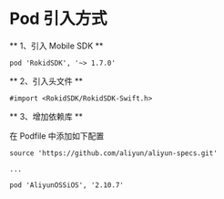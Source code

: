 # Pod 引入方式

** 1、引入 Mobile SDK **

```
pod 'RokidSDK', '~> 1.7.0'
```

** 2、引入头文件 **

```
#import <RokidSDK/RokidSDK-Swift.h>
```

** 3、增加依赖库 **

在 Podfile 中添加如下配置

```
source 'https://github.com/aliyun/aliyun-specs.git'

...

pod 'AliyunOSSiOS', '2.10.7'
```



